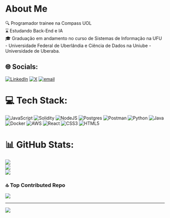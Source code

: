 # About Me
🔍 Programador trainee na Compass UOL<br> ⌛ Estudando Back-End e IA<br> 🎓 Graduação em andamento no curso de Sistemas de Informação na UFU - Universidade Federal de Uberlândia e Ciência de Dados na Uniube - Universidade de Uberaba.


## 🌐 Socials:
[![LinkedIn](https://img.shields.io/badge/LinkedIn-%230077B5.svg?logo=linkedin&logoColor=white)]([https://linkedin.com/in/https://www.linkedin.com/in/pedro-henrique-rossetto-33216b245/](https://www.linkedin.com/in/pedro-henrique-rossetto-33216b245/)) [![X](https://img.shields.io/badge/X-black.svg?logo=X&logoColor=white)](https://x.com/rnpedro_) [![email](https://img.shields.io/badge/Email-D14836?logo=gmail&logoColor=white)](mailto:pedronatalr@gmail.com) 

# 💻 Tech Stack:
![JavaScript](https://img.shields.io/badge/javascript-%23323330.svg?style=for-the-badge&logo=javascript&logoColor=%23F7DF1E) ![Solidity](https://img.shields.io/badge/Solidity-%23363636.svg?style=for-the-badge&logo=solidity&logoColor=white) ![NodeJS](https://img.shields.io/badge/node.js-6DA55F?style=for-the-badge&logo=node.js&logoColor=white) ![Postgres](https://img.shields.io/badge/postgres-%23316192.svg?style=for-the-badge&logo=postgresql&logoColor=white) ![Postman](https://img.shields.io/badge/Postman-FF6C37?style=for-the-badge&logo=postman&logoColor=white) ![Python](https://img.shields.io/badge/python-3670A0?style=for-the-badge&logo=python&logoColor=ffdd54) ![Java](https://img.shields.io/badge/java-%23ED8B00.svg?style=for-the-badge&logo=openjdk&logoColor=white) ![Docker](https://img.shields.io/badge/docker-%230db7ed.svg?style=for-the-badge&logo=docker&logoColor=white) ![AWS](https://img.shields.io/badge/AWS-%23FF9900.svg?style=for-the-badge&logo=amazon-aws&logoColor=white) ![React](https://img.shields.io/badge/react-%2320232a.svg?style=for-the-badge&logo=react&logoColor=%2361DAFB) ![CSS3](https://img.shields.io/badge/css3-%231572B6.svg?style=for-the-badge&logo=css3&logoColor=white) ![HTML5](https://img.shields.io/badge/html5-%23E34F26.svg?style=for-the-badge&logo=html5&logoColor=white)
# 📊 GitHub Stats:
![](https://github-readme-stats.vercel.app/api?username=RnPedro&theme=darcula&hide_border=true&include_all_commits=false&count_private=true)<br/>
![](https://nirzak-streak-stats.vercel.app/?user=RnPedro&theme=darcula&hide_border=true)<br/>
![](https://github-readme-stats.vercel.app/api/top-langs/?username=RnPedro&theme=darcula&hide_border=true&include_all_commits=false&count_private=true&layout=compact)

### 🔝 Top Contributed Repo
![](https://github-contributor-stats.vercel.app/api?username=RnPedro&limit=5&theme=dark&combine_all_yearly_contributions=true)

---
[![](https://visitcount.itsvg.in/api?id=RnPedro&icon=0&color=0)](https://visitcount.itsvg.in)

<!-- Proudly created with GPRM ( https://gprm.itsvg.in ) -->
